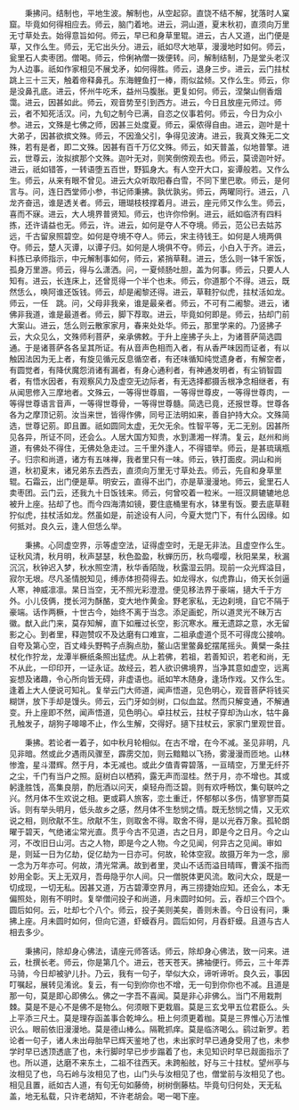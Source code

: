 <!-- { "loadSidebar": true } -->
　　秉拂问。结制也，平地生波。解制也，从空起窌。直饶不结不解，犹落时人窠窟。毕竟如何得相应去。师云，脑门着地。进云，洞山道，夏末秋初，直须向万里无寸草处去。始得意旨如何。师云，早已和身草里辊。进云，古人又道，出门便是草，又作么生。师云，无它出头分。进云，祇如尽大地草，漫漫地时如何。师云，瓮里石人卖枣团。僧喝。师云，伶俐衲僧一拨便转。问，解制结制，乃是堂头老汉为人边事。祇如作家相见不展戈矛，如何得胜。师云，退身三步。进云，云门拄杖　跳上三十三天，触着帝释鼻孔。东海鲤鱼打一棒，雨似盆倾。又作么生。师云，你是没鼻孔底。进云，怀州牛吃禾，益州马腹胀。更复如何。师云，涅槃山侧香烟霭。进云，因甚如此。师云，观音势至引到西方。进云，今日且放座元师过。师云，者不知死活汉。问，九旬之制今已满，自恣之仪事若何。师云，今日为众小参。进云，文殊是七佛之师，因甚三处度夏。师云，渠侬得自由。进云，迦叶是十大弟子，因甚欲摈文殊。师云，不因渔父引，争得见波涛。进云，我真文殊无二文殊，若有是者，即二文殊。因甚有百千万亿文殊。师云，如天普盖，似地普擎。进云，世尊云，汝拟摈那个文殊。迦叶无对，则笑倒傍观去也。师云，莫谤迦叶好。进云，祇如错答，一转语堕五百世，野狐身大。有人空开大口，妄谭般若。又作么生。师云，从来有眼不曾见。进云大众听取阳春白雪，不同下里巴歌。师云，是何言与。问，连日西堂师小参，书记师秉拂。孰优孰劣。师云，两曜同行。进云，八龙齐奋迅，谁是透关者。师云，珊瑚枝枝撑着月。进云，座元师又作么生。师云，喜而不寐。进云，大人境界普贤知。师云，也许你伶俐。进云，祇如临济有四料拣，还许请益也无。师云，许。进云，如何是夺人不夺境。师云，范公已去姑苏远，千古留泉照碧空。如何是夺境不夺人。师云，宋主待钱王。如何是人境两俱夺。师云，楚人灭谭，以谭子归。如何是人境俱不夺。师云，小白入于齐。进云，料拣已承师指示，中元解制事如何，师云，紧捎草鞋。进云，恁么则一钵千家饭，孤身万里游。师云，得与么潇洒。问，一夏倾肠吐胆，盖为何事。师云，只要人人知有。进云，长连床上，还曾觅得一个半个也未。师云，你道那个不得。进云，既然恁么，唤阿谁还饭钱。师云，却是阇黎还得。进云，草鞋狞似虎，拄杖活如龙。师云，一任　跳。问，父母非我亲，谁是最亲者。师云，不可有二阇黎。进云，诸佛非我道，谁是最道者。师云，脚下荐取。进云，毕竟如何即是。师云，拈却门前大案山。进云，恁么则云散家家月，春来处处华。师云，那里学来的。乃竖拂子云，大众见么，文殊师利菩萨，亲承佛敕。于升上座拂子头上，为诸菩萨简选圆通。于是诸菩萨各各呈其所证。有从音声色相而入者，有从香严味因而证者，有以触因法因为无上者，有旋见循元反息循空者，有还味循知纯觉遗身者，有解空者，有圆觉者，有降伏魔怨消诸有漏者，有身心通利者，有神通发明者，有尘销智圆者，有悟水因者，有观察风力及虚空无边际者，有无选择都摄舌根净念相继者，有从闻思修入三摩地者。文殊云，一等得世尊眉，一等得世尊皮，一等得世尊肉，一等得世尊语言音声，一等得世尊骨，一等得世尊髓。简选已竟，还报世尊。世尊各各为之摩顶记莂。汝当来世，皆得作佛，同号正法明如来，善自护持大众。文殊简选，世尊记莂。即且置。祇如圆同太虚，无欠无余。性智平等，无二无别。因甚所见各异，所证不同，还会么。人居大国方知贵，水到潇湘一样清。复云，赵州和尚道，有佛处不得住，无佛处急走过。三千里外逢人，不得错举。师云，是甚琉璃瓶子。归宗和尚道，诸方有五味禅，我者里只有一味。师云，铁打面皮。洞山和尚道，秋初夏末，诸兄弟东去西去，直须向万里无寸草处去。师云，先自和身草里辊。石霜云，出门便是草。明安云，直得不出门，亦是草漫漫地。师云，瓮里石人卖枣团。云门云，还我九十日饭钱来。师云，何曾咬着一粒米。一班汉屙辘辘地总被升上座。拈却了也。而今四海清如镜，要住底桶里有水，钵里有饭。要去底草鞋狞似虎，拄杖活如龙。然虽如是，前途设有人问，今夏大觉门下，有什么因缘。如何抵对。良久云，逢人但恁么举。

　　秉拂。心同虚空界，示等虚空法，证得虚空时，无是无非法。且虚空作么生。证秋风清，秋月明，秋声瑟瑟，秋色盈盈，秋蝉历历，秋鸟嘤嘤，秋阳杲杲，秋漏沉沉，秋钟迟入梦，秋水照空清，秋华香陌陇，秋露湿云阴。现前一众光辉溢目，寂尔无垠。尽凡圣情脱知见，缚赤体担荷得去。如龙得水，似虎靠山，倚天长剑逼人寒，神威凛凛。杲日当空，无不照光彩澄澄。便见移法界于豪端，擿大千于方外。小儿伎俩，搅长河为酥酪，变大地作黄金。野老家私，无边刹境，自它不隔于豪端。话作两橛，十世古今，始终不离于当念。添足画蛇，所以道灵光不昧万古徽。猷入此门来，莫存知解，直下如雁过长空，影沉寒水。雁无遗踪之意，水无留影之心。到者里，释迦赞叹不及达磨有口难宣，二祖承虚道个觅不可得庞公接响。自夸及第心空，百丈峰头野鸭子点胸点肋，鳌山店里鳖鼻蛇摆尾摇头。黄檗一条拄杖化作狞龙，龙潭半橛纸条照出猛虎。从上若佛，若祖，若善知识，若老和尚，无不从此，一印印开，一证永证。故经云，若人欲识佛境界，当净其意如虚空，远离妄想及诸趣，令心所向皆无碍，非虚语也。祇如竿木随身，逢场作戏。又作么生。逢着上大人便说可知礼。复举云门大师道，闻声悟道，见色明心，观音菩萨将钱买糊饼，放下手却是馒头。师云，云门牙如剑树，口似血盆。然而只解变通，不解通变。升上座即不然，闻声悟道，见色明心。卓拄杖云，拄杖子穿却沩山水，牯牛鼻孔触发子，胡狗子嗥嗥不止，作么生解，交得好。擿下拄杖云，家家门里观世音。

　　秉拂。若论者一着子，如中秋月轮相似。在古不增，在今不减。圣见非明，凡见非暗。然或此夕遇雨风骤至，霹雳交加，则云黯黯以飞扬，雾漫漫而匝地。山林惨澹，星斗潜辉。然于月，本无减也。或此夕值青霄碧落，一亘晴空，万里无纤芥之尘，千门有当户之照。庭树白以栖鸦，露无声而湿桂。然于月，亦不增也。其或躬逢胜饯，高集良朋，酌卮酒以问天，桌轻舟而泛碧。则有欢呼畅饮，集句联吟之兴。然月体不生欢说之相。更或羁人旅客，恋土重迁，怀郁郁以多伤，情寥寥而莫诉。则有举头明月，低头故乡之感，然月体不生愁悯之情。既无愁悯之情，又无欢说之相，则欣猒不生。欣猒不生，则取舍不得。取舍不得，是以光吞万象。孤轮朗曜于碧天，气绝诸尘常光直。贯乎今古不见道，古之日月，即是今之日月。今之山河，不改旧日山河。古之人物，即是今之人物。今之见闻，何异古之见闻。审如是，则延一日为亿劫，促亿劫为一日亦可。何故，轮体空寂。故摄万年为一念，廓一念为万年亦可。何故，清光常满。故到者里，灵山不话而溢目晴晖，曹溪不指而妙用全彰。天上无双月，吾毋隐乎尔人间。只一僧脱体更风流。敢问大众，既是一切成现，一切无私。因甚又道，万古碧潭空界月，再三捞捷始应知。还会么，本无偏照处，刚有不明时。复举僧问投子和尚道，月未圆时如何。云，吞却三个四个。圆后如何。云，吐却七个八个。师云，投子美则美矣，善则未善。今日设有问，秉拂上座。月未圆时如何，但向它道，虾蟆吞月。圆后如何，月吞虾蟆。且道与古人相去多少。

　　秉拂问，除却身心佛法，请座元师答话。师云，除却身心佛法，致一问来。进云，杜撰长老。师云，你是第几个。进云，苍天苍天。拂袖便行。师云，三十年弄马骑，今日却被驴儿扑。乃云，我有一句子，举似大众，谛听谛听。良久云，事因叮嘱起，展转见淆讹。复云，有一句到你你也不增，无一句到你你也不减。且道是那一句，莫是即心即佛么。佛之一字吾不喜闻。莫是非心非佛么。当门不用栽荆棘。莫是不是心不是佛不是物么。何须眼下更栽眉。莫是三玄戈甲五位君臣么。头上平添三尺土。莫是理存函盖事合乾坤么。杻上何须更着枷。莫是三界惟心万法惟识么。眼前依旧漫漫地。莫是德山棒么。隔靴抓痒。莫是临济喝么。鹞过新罗。若论者一句子，诸人未出母胎早已辉天鉴地了也，未出家时早已通身受用了也，未参学时早已透顶透底了也，未行脚时早已步步蹋着了也，未见知识时早已觌面指示了也。所以道，达磨不来东土，二祖不往西天。未跨船舷，好与三十拄杖。望州亭与汝相见了也，乌石岭与汝相见了也，山门头与汝相见了也，僧堂前与汝相见了也。相见且置，祇如古人道，有句无句如藤倚，树树倒藤枯。毕竟句归何处，天无私盖，地无私载，只许老胡知，不许老胡会。喝一喝下座。

